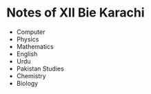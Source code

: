 # Notes of XII Bie Karachi
<ul>
  <li>Computer</li>
    <li>Physics</li>
  <li>Mathematics</li>
  <li>English</li>
  <li>Urdu</li>
  <li>Pakistan Studies</li>
  <li>Chemistry</li>
  <li>Biology</li>

</ul>
